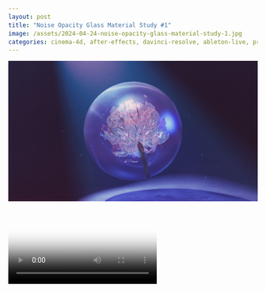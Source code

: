 ```yaml
---
layout: post
title: "Noise Opacity Glass Material Study #1"
image: /assets/2024-04-24-noise-opacity-glass-material-study-1.jpg
categories: cinema-4d, after-effects, davinci-resolve, ableton-live, premiere-pro
---
```


![Noise Opacity Glass Material Study #1](/assets/2024-04-24-noise-opacity-glass-material-study-1.jpg)

<video controls poster="/assets/2024-04-24-noise-opacity-glass-material-study-1.jpg">
  <source src="/assets/2024-04-24-noise-opacity-glass-material-study-1.mp4" type="video/mp4">
  Your browser does not support the video tag.
</video>
